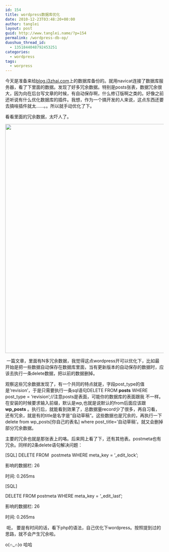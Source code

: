 ```yaml
---
id: 154
title: wordpress数据库优化
date: 2010-12-23T03:48:20+00:00
author: tanglei
layout: post
guid: http://www.tanglei.name/?p=154
permalink: /wordpress-db-op/
duoshuo_thread_id:
  - 1351844048792453251
categories:
  - wordpress
tags:
  - worpress
---
```

今天是准备来给<a title="我的博客" href="http://www.tanglei.name" target="_self">blog.i3zhai.com</a>上的数据库备份的。就用navicat连接了数据库服务器，看了下里面的数据。发现了好多冗余数据。特别是posts张表，数据冗余很大，因为向在后台写文章的时候，有自动保存啊，什么修订版啊之类的。好像之前还听说有什么优化数据库的插件。我想，作为一个搞开发的人来说，这点东西还要去搞啥插件就太……。。所以就手动优化了下。

看看里面的冗余数据，太吓人了。

[<img class="alignleft size-full wp-image-155" title="wordpress-bak" src="http://www.tanglei.name/wp-content/uploads/2010/12/wordpress-bak.png" alt="" width="1119" height="729" />](http://www.tanglei.name/wp-content/uploads/2010/12/wordpress-bak.png)

 一篇文章，里面有N多冗余数据，我觉得这点wordpress开可以优化下，比如最开始是把一些数据自动保存在数据库里面，当有更新版本的自动保存的数据时，应该去执行一条delete数据，把以前的数据删掉。

观察这些冗余数据发现了，有一个共同的特点就是，字段post_type的值是&#8217;revision&#8217;，于是只需要执行一条sql语句DELETE FROM **posts** WHERE post_type = &#8216;revision&#8217;;//注意posts是表面，可能你的数据库的表面跟我 不一样。在安装的时候要求输入前缀，默认是wp,也就是说默认的from后面应该跟**wp_posts** 。执行后，就能看到效果了，总数据量record少了很多，再自习看，还有冗余，就是有的title是名字是“自动草稿”。这些数据也是冗余的，再执行一下delete from wp\_posts[你自己的表名] where post\_title=&#8217;自动草稿&#8217;。就又会删掉部分冗余数据。

主要的冗余也就是那张表上的咯。后来网上看了下，还有其他表。postmeta也有冗余。同样的2条delete语句解决问题：
  
[SQL] DELETE FROM  postmeta WHERE meta\_key = &#8216;\_edit_lock&#8217;;
  
影响的数据栏: 26
  
时间: 0.265ms
  
[SQL]
  
DELETE FROM postmeta WHERE meta\_key = &#8216;\_edit_last&#8217;;
  
影响的数据栏: 26
  
时间: 0.265ms

 呃， 要是有时间的话，看下php的语法，自己优化下wordpress。按照提到过的思路，就不会产生冗余啦。

o(∩_∩)o 哈哈